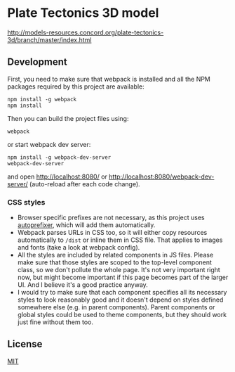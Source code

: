 # Plate Tectonics 3D model

http://models-resources.concord.org/plate-tectonics-3d/branch/master/index.html

## Development

First, you need to make sure that webpack is installed and all the NPM packages required by this project are available:

```
npm install -g webpack
npm install
```
Then you can build the project files using:
```
webpack
```
or start webpack dev server:
```
npm install -g webpack-dev-server 
webpack-dev-server
```
and open [http://localhost:8080/](http://localhost:8080/) or [http://localhost:8080/webpack-dev-server/](http://localhost:8080/webpack-dev-server/) (auto-reload after each code change).

### CSS styles

* Browser specific prefixes are not necessary, as this project uses [autoprefixer](https://github.com/postcss/autoprefixer), which will add them automatically.
* Webpack parses URLs in CSS too, so it will either copy resources automatically to `/dist` or inline them in CSS file. That applies to images and fonts (take a look at webpack config).
* All the styles are included by related components in JS files. Please make sure that those styles are scoped to the top-level component class, so we don't pollute the whole page. It's not very important right now, but might become important if this page becomes part of the larger UI. And I believe it's a good practice anyway. 
* I would try to make sure that each component specifies all its necessary styles to look reasonably good and it doesn't depend on styles defined somewhere else (e.g. in parent components). Parent components or global styles could be used to theme components, but they should work just fine without them too.

## License 

[MIT](https://github.com/concord-consortium/seismic-explorer/blob/master/LICENSE)
